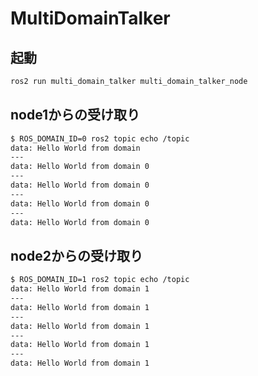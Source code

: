 # MultiDomainTalker

## 起動

```bash
ros2 run multi_domain_talker multi_domain_talker_node
```

## node1からの受け取り

```bash
$ ROS_DOMAIN_ID=0 ros2 topic echo /topic
data: Hello World from domain 
---
data: Hello World from domain 0
---
data: Hello World from domain 0
---
data: Hello World from domain 0
---
data: Hello World from domain 0
```

## node2からの受け取り

```bash
$ ROS_DOMAIN_ID=1 ros2 topic echo /topic
data: Hello World from domain 1
---
data: Hello World from domain 1
---
data: Hello World from domain 1
---
data: Hello World from domain 1
---
data: Hello World from domain 1
```



